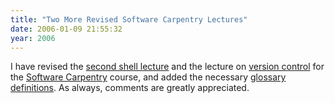 ```yaml
---
title: "Two More Revised Software Carpentry Lectures"
date: 2006-01-09 21:55:32
year: 2006
---
```

I have revised the <a href="http://www.third-bit.com/swc2/lec/shell02.html">second shell lecture</a> and the lecture on <a href="http://www.third-bit.com/swc2/lec/version.html">version control</a> for the <a href="http://www.third-bit.com/swc">Software Carpentry</a> course, and added the necessary <a href="http://www.third-bit.com/swc2/lec/glossary.html">glossary definitions</a>.  As always, comments are greatly appreciated.
